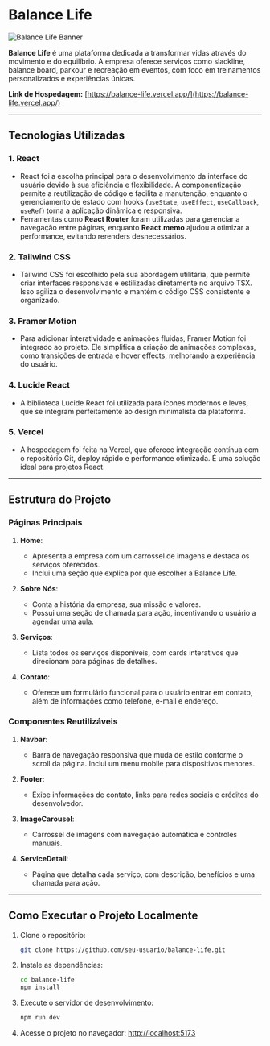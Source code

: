 # Balance Life

![Balance Life Banner](https://i.ibb.co/BVTpZxvF/Imagem-do-Whats-App-de-2025-02-21-s-22-11-12-1527fdbd.jpg)

**Balance Life** é uma plataforma dedicada a transformar vidas através do movimento e do equilíbrio. A empresa oferece serviços como slackline, balance board, parkour e recreação em eventos, com foco em treinamentos personalizados e experiências únicas.

**Link de Hospedagem:** [https://balance-life.vercel.app/](https://balance-life.vercel.app/)

---

## Tecnologias Utilizadas

### 1. **React**

- React foi a escolha principal para o desenvolvimento da interface do usuário devido à sua eficiência e flexibilidade. A componentização permite a reutilização de código e facilita a manutenção, enquanto o gerenciamento de estado com hooks (`useState`, `useEffect`, `useCallback`, `useRef`) torna a aplicação dinâmica e responsiva.
- Ferramentas como **React Router** foram utilizadas para gerenciar a navegação entre páginas, enquanto **React.memo** ajudou a otimizar a performance, evitando rerenders desnecessários.

### 2. **Tailwind CSS**

- Tailwind CSS foi escolhido pela sua abordagem utilitária, que permite criar interfaces responsivas e estilizadas diretamente no arquivo TSX. Isso agiliza o desenvolvimento e mantém o código CSS consistente e organizado.

### 3. **Framer Motion**

- Para adicionar interatividade e animações fluidas, Framer Motion foi integrado ao projeto. Ele simplifica a criação de animações complexas, como transições de entrada e hover effects, melhorando a experiência do usuário.

### 4. **Lucide React**

- A biblioteca Lucide React foi utilizada para ícones modernos e leves, que se integram perfeitamente ao design minimalista da plataforma.

### 5. **Vercel**

- A hospedagem foi feita na Vercel, que oferece integração contínua com o repositório Git, deploy rápido e performance otimizada. É uma solução ideal para projetos React.

---

## Estrutura do Projeto

### Páginas Principais

1. **Home**:

   - Apresenta a empresa com um carrossel de imagens e destaca os serviços oferecidos.
   - Inclui uma seção que explica por que escolher a Balance Life.

2. **Sobre Nós**:

   - Conta a história da empresa, sua missão e valores.
   - Possui uma seção de chamada para ação, incentivando o usuário a agendar uma aula.

3. **Serviços**:

   - Lista todos os serviços disponíveis, com cards interativos que direcionam para páginas de detalhes.

4. **Contato**:
   - Oferece um formulário funcional para o usuário entrar em contato, além de informações como telefone, e-mail e endereço.

### Componentes Reutilizáveis

1. **Navbar**:

   - Barra de navegação responsiva que muda de estilo conforme o scroll da página. Inclui um menu mobile para dispositivos menores.

2. **Footer**:

   - Exibe informações de contato, links para redes sociais e créditos do desenvolvedor.

3. **ImageCarousel**:

   - Carrossel de imagens com navegação automática e controles manuais.

4. **ServiceDetail**:
   - Página que detalha cada serviço, com descrição, benefícios e uma chamada para ação.

---

## Como Executar o Projeto Localmente

1. Clone o repositório:

   ```bash
   git clone https://github.com/seu-usuario/balance-life.git
   ```

2. Instale as dependências:

   ```bash
   cd balance-life
   npm install
   ```

3. Execute o servidor de desenvolvimento:

   ```bash
   npm run dev
   ```

4. Acesse o projeto no navegador:
   [http://localhost:5173](http://localhost:5173)
